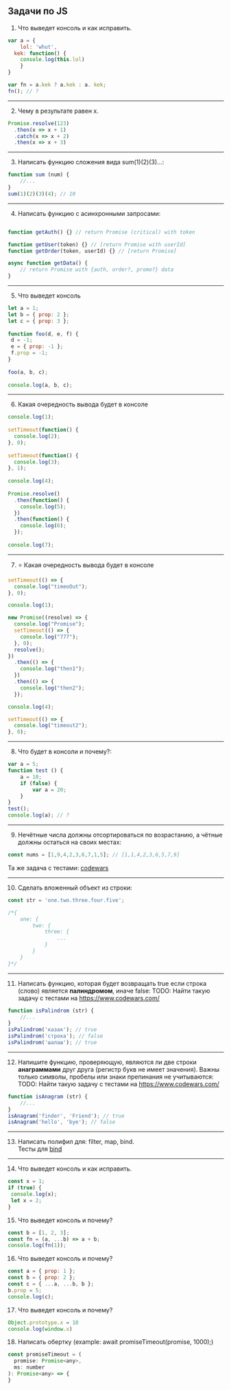 ## Задачи по JS


1. Что выведет консоль и как исправить.  
```javaScript
var a = {
	lol: 'whut',
  kek: function() {
  	console.log(this.lol)
	}
}

var fn = a.kek ? a.kek : a. kek;
fn(); // ?  
```
___
2.  Чему в результате равен x.  
```javaScript
Promise.resolve(123)
  .then(x => x + 1)
  .catch(x => x + 2)
  .then(x => x + 3)
```
___
3. Написать функцию сложения вида sum(1)(2)(3)...:
```javaScript
function sum (num) {
    //...
}
sum(1)(2)(3)(4); // 10
```
___
4. Написать функцию с асинхронными запросами:
```javaScript

function getAuth() {} // return Promise (critical) with token

function getUser(token) {} // [return Promise with userId]
function getOrder(token, userId) {} // [return Promise]

async function getData() {
	// return Promise with {auth, order?, promo?} data
}
```
___
5. Что выведет консоль
```javaScript
let a = 1;
let b = { prop: 2 };
let c = { prop: 3 };
 
function foo(d, e, f) {
 d = -1;
 e = { prop: -1 };
 f.prop = -1;
}
 
foo(a, b, c);
 
console.log(a, b, c);
```
___
6. Какая очередность вывода будет в консоле
```javaScript
console.log(1);
 
setTimeout(function() {
  console.log(2);
}, 0);
 
setTimeout(function() {
  console.log(3);
}, 1);
 
console.log(4);
 
Promise.resolve()
  .then(function() {
    console.log(5);
  })
  .then(function() {
    console.log(6);
  });
 
console.log(7);
```
___
7. ⭐ Какая очередность вывода будет в консоле 
```javaScript
setTimeout(() => {
  console.log("timeoOut");
}, 0);

console.log(1);

new Promise((resolve) => {
  console.log("Promise");
  setTimeout(() => {
    console.log("777");
  }, 0);
  resolve();
})
  .then(() => {
    console.log("then1");
  })
  .then(() => {
    console.log("then2");
  });

console.log(4);

setTimeout(() => {
  console.log("timeout2");
}, 0);
```
___
8. Что будет в консоли и почему?:
```javaScript
var a = 5;
function test () {
    a = 10;
    if (false) {
        var a = 20;
    }
}
test();
console.log(a); // ?
```
___
9. Нечётные числа должны отсортироваться по возрастанию, а чётные должны остаться на своих местах:
```javaScript
const nums = [1,9,4,2,3,6,7,1,5]; // [1,1,4,2,3,6,5,7,9]
```
Та же задача с тестами: [codewars](https://www.codewars.com/kata/578aa45ee9fd15ff4600090d)

___
10. Сделать вложенный объект из строки:
```javaScript
const str = 'one.two.three.four.five';

/*{
    one: {
        two: {
            three: {
                ...
            }
        }
    }
}*/
```
___
11. Написать функцию, которая будет возвращать true если строка (слово) является **палиндромом**, иначе false:
TODO: Найти такую задачу с тестами на https://www.codewars.com/
```javaScript
function isPalindrom (str) {
    //...
}
isPalindrom('казак'); // true
isPalindrom('строка'); // false
isPalindrom('шалаш'); // true
```
___
12. Напишите функцию, проверяющую, являются ли две строки **анаграммами** друг друга (регистр букв не имеет значения). Важны только символы, пробелы или знаки препинания не учитываются:
TODO: Найти такую задачу с тестами на https://www.codewars.com/
```javaScript
function isAnagram (str) {
    //...
}
isAnagram('finder', 'Friend'); // true
isAnagram('hello', 'bye'); // false
```
___
13. Написать полифил для: filter, map, bind.  
  Тесты для [bind](https://codesandbox.io/s/mybind-r2eo1?file=/index.html)
___

14. Что выведет консоль и как исправить.

```javascript
const x = 1;
if (true) {
 console.log(x);
 let x = 2;
}
```

15. Что выведет консоль и почему?
```javascript
const b = [1, 2, 3];
const fn = (a, ...b) => a + b;
console.log(fn(1));
```

16. Что выведет консоль и почему?
```javascript
const a = { prop: 1 };
const b = { prop: 2 };
const c = { ...a, ...b, b };
b.prop = 5;
console.log(c);
```

17. Что выведет консоль и почему?
```javascript
Object.prototype.x = 10
console.log(window.x)
```

18. Написать обертку (example: await promiseTimeout(promise, 1000);)
```javascript
const promiseTimeout = (
  promise: Promise<any>,
  ms: number
): Promise<any> => {
}
```
